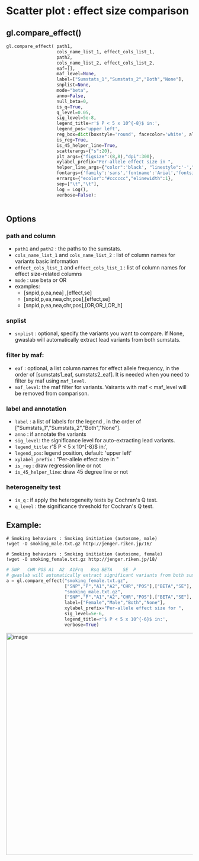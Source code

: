 # Scatter plot : effect size comparison

## gl.compare_effect()
```python
gl.compare_effect( path1,
                   cols_name_list_1, effect_cols_list_1,
                   path2,
                   cols_name_list_2, effect_cols_list_2,
                   eaf=[],
                   maf_level=None,
                   label=["Sumstats_1","Sumstats_2","Both","None"],
                   snplist=None,
                   mode="beta",
                   anno=False,
                   null_beta=0,
                   is_q=True,
                   q_level=0.05,
                   sig_level=5e-8,
                   legend_title=r'$ P < 5 x 10^{-8}$ in:',
                   legend_pos='upper left',
                   reg_box=dict(boxstyle='round', facecolor='white', alpha=1,edgecolor="grey"),
                   is_reg=True,
                   is_45_helper_line=True,
                   scatterargs={"s":20},
                   plt_args={"figsize":(8,8),"dpi":300},
                   xylabel_prefix="Per-allele effect size in ",
                   helper_line_args={"color":'black', "linestyle":'-',"lw":1},
                   fontargs={'family':'sans','fontname':'Arial','fontsize':12},
                   errargs={"ecolor":"#cccccc","elinewidth":1},
                   sep=["\t","\t"],
                   log = Log(),
                   verbose=False):
    

```

## Options
### path and column
- `path1` and `path2` : the paths to the sumstats.
- `cols_name_list_1` and `cols_name_list_2` : list of column names for variants basic information
- `effect_cols_list_1` and `effect_cols_list_1` : list of column names for effect size-related columns
- `mode` : use beta or OR 
-  examples:
    - [snpid,p,ea,nea]        ,[effect,se]
    - [snpid,p,ea,nea,chr,pos],[effect,se]
    - [snpid,p,ea,nea,chr,pos],[OR,OR_l,OR_h]

### snplist
- `snplist` : optional, specify the variants you want to compare. If None, gwaslab will automatically extract lead variants from both sumstats.

### filter by maf: 
- `eaf` : optional, a list column names for effect allele frequency, in the order of [sumstats1_eaf, sumstats2_eaf]. It is needed when you need to filter by maf using `maf_level`.
- `maf_level`: the maf filter for variants. Vairants with maf < maf_level will be removed from comparison.

### label and annotation
- `label` : a list of labels for the legend , in the order of ["Sumstats_1","Sumstats_2","Both","None"].
- `anno` : if annotate the variants
- `sig_level`: the significance level for auto-extracting lead variants.
- `legend_title`: r'$ P < 5 x 10^{-8}$ in:',
- `legend_pos`: legend position, default: 'upper left'
- `xylabel_prefix` : "Per-allele effect size in "
- `is_reg` : draw regression line or not
- `is_45_helper_line`: draw 45 degree line or not

### heterogeneity test
- `is_q` : if apply the heterogeneity tests by Cochran's Q test.
- `q_level` : the significance threshold for Cochran's Q test.


## Example:
```
# Smoking behaviors : Smoking initiation (autosome, male)
!wget -O smoking_male.txt.gz http://jenger.riken.jp/16/

# Smoking behaviors : Smoking initiation (autosome, female)
!wget -O smoking_female.txt.gz http://jenger.riken.jp/18/
```

```python
# SNP	CHR	POS	A1	A2	A1Frq	Rsq	BETA	SE	P
# gwaslab will automatically extract significant variants from both sumstats. 
a = gl.compare_effect("smoking_female.txt.gz",
                      ["SNP","P","A1","A2","CHR","POS"],["BETA","SE"],
                      "smoking_male.txt.gz",
                      ["SNP","P","A1","A2","CHR","POS"],["BETA","SE"],
                      label=["Female","Male","Both","None"],
                      xylabel_prefix="Per-allele effect size for ",
                      sig_level=5e-6,
                      legend_title=r'$ P < 5 x 10^{-6}$ in:',
                      verbose=True)
```
<img width="600" alt="image" src="https://user-images.githubusercontent.com/40289485/196621266-4a7d2a83-68b0-4187-9d86-0e43258e268b.png">
